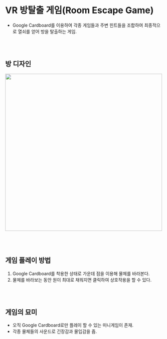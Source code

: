 # VR 방탈출 게임(Room Escape Game)
- Google Cardboard를 이용하여 각종 게임들과 주변 힌트들을 조합하여 최종적으로 열쇠를 얻어 방을 탈출하는 게임.

<br><br>

## 방 디자인
<img src="https://github.com/akstjd31/VR_Project/assets/18045821/c0bc238e-5c70-4513-bf55-63c47c28071c" width="500px" height="500px">

<br><br>

## 게임 플레이 방법
1. Google Cardboard를 착용한 상태로 가운데 점을 이용해 물체를 바라본다.
2. 물체를 바라보는 동안 원이 최대로 채워지면 클릭하여 상호작용을 할 수 있다.

<br><br>

## 게임의 묘미
- 오직 Google Cardboard로만 플레이 할 수 있는 미니게임이 존재.
- 각종 물체들의 사운드로 긴장감과 물입감을 줌.
